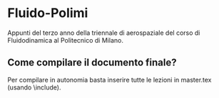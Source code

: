 # Fluido-Polimi
Appunti del terzo anno della triennale di aerospaziale del corso di Fluidodinamica al Politecnico di Milano.
## Come compilare il documento finale?
Per compilare in autonomia basta inserire tutte le lezioni in master.tex (usando \include).

